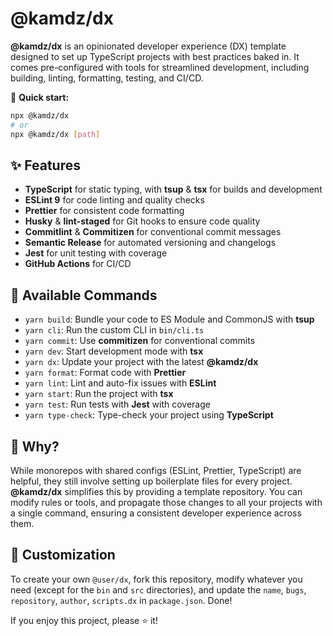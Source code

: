# @kamdz/dx

**@kamdz/dx** is an opinionated developer experience (DX) template designed to set up TypeScript projects with best practices baked in. It comes pre-configured with tools for streamlined development, including building, linting, formatting, testing, and CI/CD.

🚀 **Quick start:**

```bash
npx @kamdz/dx
# or
npx @kamdz/dx [path]
```

## ✨ Features

- **TypeScript** for static typing, with **tsup** & **tsx** for builds and development
- **ESLint 9** for code linting and quality checks
- **Prettier** for consistent code formatting
- **Husky** & **lint-staged** for Git hooks to ensure code quality
- **Commitlint** & **Commitizen** for conventional commit messages
- **Semantic Release** for automated versioning and changelogs
- **Jest** for unit testing with coverage
- **GitHub Actions** for CI/CD

## 📜 Available Commands

- `yarn build`: Bundle your code to ES Module and CommonJS with **tsup**
- `yarn cli`: Run the custom CLI in `bin/cli.ts`
- `yarn commit`: Use **commitizen** for conventional commits
- `yarn dev`: Start development mode with **tsx**
- `yarn dx`: Update your project with the latest **@kamdz/dx**
- `yarn format`: Format code with **Prettier**
- `yarn lint`: Lint and auto-fix issues with **ESLint**
- `yarn start`: Run the project with **tsx**
- `yarn test`: Run tests with **Jest** with coverage
- `yarn type-check`: Type-check your project using **TypeScript**

## 🤔 Why?

While monorepos with shared configs (ESLint, Prettier, TypeScript) are helpful, they still involve setting up boilerplate files for every project. **@kamdz/dx** simplifies this by providing a template repository. You can modify rules or tools, and propagate those changes to all your projects with a single command, ensuring a consistent developer experience across them.

## 🔧 Customization

To create your own `@user/dx`, fork this repository, modify whatever you need (except for the `bin` and `src` directories), and update the `name`, `bugs`, `repository`, `author`, `scripts.dx` in `package.json`. Done!

If you enjoy this project, please ⭐️ it!
